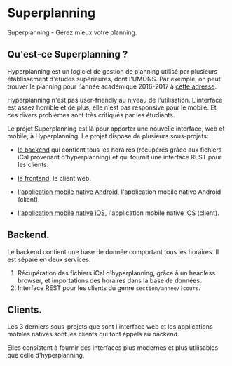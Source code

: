 # Superplanning

Superplanning - Gérez mieux votre planning.

## Qu'est-ce Superplanning ?

Hyperplanning est un logiciel de gestion de planning utilisé par plusieurs
établissement d'études supérieures, dont l'UMONS. Par exemple, on peut trouver
le planning pour l'année académique 2016-2017
à [cette adresse](https://hyperplanning2016.umons.ac.be).

Hyperplanning n'est pas user-friendly au niveau de l'utilisation. L'interface
est assez horrible et de plus, elle n'est pas responsive pour le mobile. Et ces divers problèmes sont très critiqués par les étudiants.

Le projet Superplanning est là pour apporter une nouvelle interface, web et mobile, à Hyperplanning.
Le projet dispose de plusieurs sous-projets:

- [le backend](https://github.com/UMONS-Cercle-Informatique/superplanning-backend) qui contient tous les horaires (récupérés grâce aux fichiers iCal provenant d'hyperplanning) et qui fournit une interface REST pour les clients.

- [le frontend](https://github.com/UMONS-Cercle-Informatique/superplanning-frontend), le client web.
- [l'application mobile native Android](https://github.com/UMONS-Cercle-Informatique/superplanning-android-native), l'application mobile native Android (client).
- [l'application mobile native iOS](https://github.com/UMONS-Cercle-Informatique/superplanning-ios-native), l'application mobile native iOS (client).

## Backend.

Le backend contient une base de donnée comportant tous les horaires. Il est séparé en deux services.

1. Récupération des fichiers iCal d'hyperplanning, grâce à un headless browser, et importations des horaires dans la base de données.
2. Interface REST pour les clients du genre `section/annee/?cours`.

## Clients.

Les 3 derniers sous-projets que sont l'interface web et les applications mobiles
natives sont les clients qui font appels au backend.

Elles consistent à fournir des interfaces plus modernes et plus utilisables que
celle d'hyperplanning.

